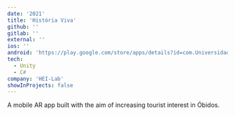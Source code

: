 ```yaml
---
date: '2021'
title: 'História Viva'
github: ''
gitlab: ''
external: ''
ios: ''
android: 'https://play.google.com/store/apps/details?id=com.UniversidadeLusfona.HistriaViva'
tech:
  - Unity
  - C#
company: 'HEI-Lab'
showInProjects: false
---
```


A mobile AR app built with the aim of increasing tourist interest in Óbidos.
